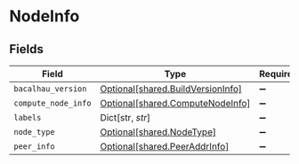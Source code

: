 # NodeInfo


## Fields

| Field                                                                        | Type                                                                         | Required                                                                     | Description                                                                  |
| ---------------------------------------------------------------------------- | ---------------------------------------------------------------------------- | ---------------------------------------------------------------------------- | ---------------------------------------------------------------------------- |
| `bacalhau_version`                                                           | [Optional[shared.BuildVersionInfo]](../../models/shared/buildversioninfo.md) | :heavy_minus_sign:                                                           | N/A                                                                          |
| `compute_node_info`                                                          | [Optional[shared.ComputeNodeInfo]](../../models/shared/computenodeinfo.md)   | :heavy_minus_sign:                                                           | N/A                                                                          |
| `labels`                                                                     | Dict[str, *str*]                                                             | :heavy_minus_sign:                                                           | N/A                                                                          |
| `node_type`                                                                  | [Optional[shared.NodeType]](../../models/shared/nodetype.md)                 | :heavy_minus_sign:                                                           | N/A                                                                          |
| `peer_info`                                                                  | [Optional[shared.PeerAddrInfo]](../../models/shared/peeraddrinfo.md)         | :heavy_minus_sign:                                                           | N/A                                                                          |